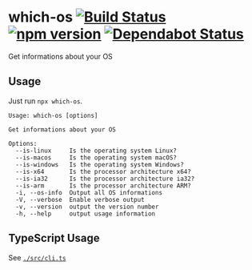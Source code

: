 # which-os [![Build Status](https://github.com/ffflorian/which-os/workflows/Build/badge.svg)](https://github.com/ffflorian/which-os/actions/) [![npm version](https://img.shields.io/npm/v/which-os.svg?style=flat)](https://www.npmjs.com/package/which-os) [![Dependabot Status](https://api.dependabot.com/badges/status?host=github&repo=ffflorian/which-os)](https://dependabot.com)

Get informations about your OS

## Usage

Just run `npx which-os`.

```
Usage: which-os [options]

Get informations about your OS

Options:
  --is-linux     Is the operating system Linux?
  --is-macos     Is the operating system macOS?
  --is-windows   Is the operating system Windows?
  --is-x64       Is the processor architecture x64?
  --is-ia32      Is the processor architecture ia32?
  --is-arm       Is the processor architecture ARM?
  -i, --os-info  Output all OS informations
  -V, --verbose  Enable verbose output
  -v, --version  output the version number
  -h, --help     output usage information
```

## TypeScript Usage

See [`./src/cli.ts`](./src/cli.ts)
